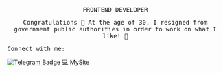   <p align="center"><samp> FRONTEND DEVELOPER  </samp></p>
 
 <p align="center">
  <samp>
    Сongratulations 👋  At the age of 30, I resigned from government public authorities in order to work on what I like! 🚀
    </samp>
</p>


<samp> Connect with me:   </samp></p> [![Telegram Badge](https://img.shields.io/badge/-ViktoriiaSmith-blue?style=flat&logo=Telegram&logoColor=white)](https://t.me/La_vie_chocolat)  💻 <a href="https://andriivnav.if.ua/portfolio_2023/">MySite</a> 
